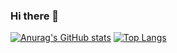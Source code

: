 ### Hi there 👋

<!--
**Saitama-97/Saitama-97** is a ✨ _special_ ✨ repository because its `README.md` (this file) appears on your GitHub profile.

Here are some ideas to get you started:

- 🔭 I’m currently working on ...
- 🌱 I’m currently learning ...
- 👯 I’m looking to collaborate on ...
- 🤔 I’m looking for help with ...
- 💬 Ask me about ...
- 📫 How to reach me: ...
- 😄 Pronouns: ...
- ⚡ Fun fact: ...
-->

[![Anurag's GitHub stats](https://github-readme-stats.vercel.app/api?username=Saitama-97)](https://github.com/anuraghazra/github-readme-stats)
[![Top Langs](https://github-readme-stats.vercel.app/api/top-langs/?username=Saitama-97)](https://github.com/anuraghazra/github-readme-stats)
